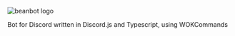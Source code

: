 ![beanbot logo](/repository/gitart/beanbot.png)

Bot for Discord written in Discord.js and Typescript, using WOKCommands
